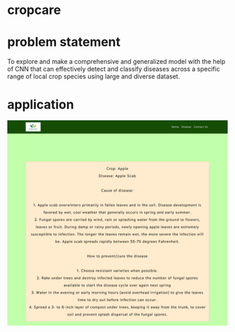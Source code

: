 # cropcare

# problem statement
To explore and make a comprehensive and generalized model with the
help of CNN that can effectively detect and classify diseases across a specific
range of local crop species using large and diverse dataset.

# application
![Predicted disease](https://github.com/Sakshimehetre/cropcare/blob/main/output/Screenshot%202023-05-05%20at%2012-31-44%20Harvestify%20-%20Disease%20Detection.png)


